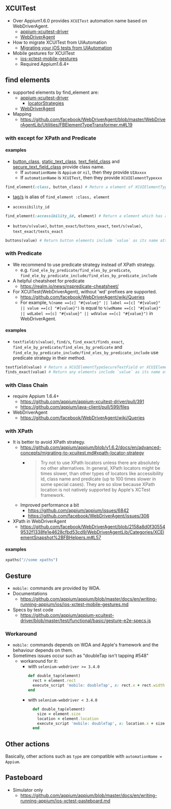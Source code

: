## XCUITest
- Over Appium1.6.0 provides `XCUITest` automation name based on WebDriverAgent.
    - [appium-xcuitest-driver](https://github.com/appium/appium-xcuitest-driver)
    - [WebDriverAgent](https://github.com/facebook/WebDriverAgent)
- How to migrate XCUITest from UIAutomation
    - [Migrating your iOS tests from UIAutomation](https://github.com/appium/appium/blob/v1.6.2/docs/en/advanced-concepts/migrating-to-xcuitest.md)
- Mobile gestures for XCUITest
    - [ios-xctest-mobile-gestures](https://github.com/appium/appium/blob/master/docs/en/writing-running-appium/ios/ios-xctest-mobile-gestures.md)
    - Required Appium1.6.4+

## find elements
- supported elements by find_element are:
    - [appium-xcuitest-driver](https://github.com/appium/appium-xcuitest-driver/blob/master/lib/commands/find.js#L17)
        - [locatorStrategies](https://github.com/appium/appium-xcuitest-driver/blob/95886f1118d71fe950768f8262179d3608b40fc7/lib/driver.js#L81)
    - [WebDriverAgent](https://github.com/facebook/WebDriverAgent/blob/8346199212bffceab24192e81bc0118d65132466/WebDriverAgentLib/Commands/FBFindElementCommands.m#L111)
- Mapping
    - https://github.com/facebook/WebDriverAgent/blob/master/WebDriverAgentLib/Utilities/FBElementTypeTransformer.m#L19

### with except for XPath and Predicate
#### examples
- [button_class](https://github.com/appium/ruby_lib/blob/master/lib/appium_lib/ios/element/button.rb#L8), [static_text_class](https://github.com/appium/ruby_lib/blob/master/lib/appium_lib/ios/element/text.rb#L8), [text_field_class](https://github.com/appium/ruby_lib/blob/master/lib/appium_lib/ios/element/textfield.rb#L10) and [secure_text_field_class](https://github.com/appium/ruby_lib/blob/master/lib/appium_lib/ios/element/textfield.rb#L15) provide class name.
    - If `automationName` is `Appium` or `nil`, then they provide `UIAxxxx`
    - If `automationName` is `XCUITest`, then they provide `XCUIElementTypexxx`

```ruby
find_element(:class, button_class) # Return a element of XCUIElementTypeButton for XCUITest
```

- [tag/s](https://github.com/appium/ruby_lib/blob/ac03116756a72fbd624fa32ea886123b955d7089/lib/appium_lib/android/helper.rb#L238) is alias of `find_element :class, element`

- `accessibility_id`

```ruby
find_element(:accessibility_id, element) # Return a element which has accessibilityIdentifier, `element`.
```

- `button/s(value)`, `button_exact/buttons_exact`, `text/s(value)`, `text_exact/texts_exact` 
```ruby
buttons(value) # Return button elements include `value` as its name attributes.
```

### with Predicate
- We recommend to use predicate strategy instead of XPath strategy.
    - e.g. `find_ele_by_predicate/find_eles_by_predicate`,  `find_ele_by_predicate_include/find_eles_by_predicate_include`
- A helpful cheatsheet for predicate
    - https://realm.io/news/nspredicate-cheatsheet/
- For XCUITest(WebDriverAgent), without 'wd' prefixes are supported.
    - https://github.com/facebook/WebDriverAgent/wiki/Queries
    - For example, `%(name ==[c] "#{value}" || label ==[c] "#{value}" || value ==[c] "#{value}")` is equal to `%(wdName ==[c] "#{value}" || wdLabel ==[c] "#{value}" || wdValue ==[c] "#{value}")` in WebDriverAgent.

#### examples
- `textfield/s(value)`, `find/s`, `find_exact/finds_exact`, `find_ele_by_predicate/find_eles_by_predicate` and `find_ele_by_predicate_include/find_eles_by_predicate_include` use predicate strategy in their method.

```ruby
textfield(value) # Return a XCUIElementTypeSecureTextField or XCUIElementTypeTextField element which has `value` text.
finds_exact(value) # Return any elements include `value` as its name attributes.
```

### with Class Chain
- require Appium 1.6.4+
    - https://github.com/appium/appium-xcuitest-driver/pull/391
    - https://github.com/appium/java-client/pull/599/files
- WebDriverAgent
    - https://github.com/facebook/WebDriverAgent/wiki/Queries

### with XPath
- It is better to avoid XPath strategy.
    - https://github.com/appium/appium/blob/v1.6.2/docs/en/advanced-concepts/migrating-to-xcuitest.md#xpath-locator-strategy
        - > Try not to use XPath locators unless there are absolutely no other alternatives. In general, XPath locators might be times slower, than other types of locators like accessibility id, class name and predicate (up to 100 times slower in some special cases). They are so slow because XPath location is not natively supported by Apple's XCTest framework.
    - Improved performance a bit
        - https://github.com/appium/appium/issues/6842
        - https://github.com/facebook/WebDriverAgent/issues/306
- XPath in WebDriverAgent
    - https://github.com/facebook/WebDriverAgent/blob/2158a8d0f305549532f1338fe1e4628cfbd53cd9/WebDriverAgentLib/Categories/XCElementSnapshot%2BFBHelpers.m#L57

#### examples

```ruby
xpaths("//some xpaths")
```

## Gesture
- `mobile:` commands are provided by WDA.
- Documentations
    - https://github.com/appium/appium/blob/master/docs/en/writing-running-appium/ios/ios-xctest-mobile-gestures.md
- Specs by test code
    - https://github.com/appium/appium-xcuitest-driver/blob/master/test/functional/basic/gesture-e2e-specs.js

### Workaround
- `mobile:` commands depends on WDA and Apple's framework and the behaviour depends on them.
- Sometimes issues occur such as "doubleTap isn't tapping #548"
    - workaround for it:
        - with `selenium-webdriver >= 3.4.0`
            ```ruby
            def double_tap(element)
              rect = element.rect
              execute_script 'mobile: doubleTap', x: rect.x + rect.width / 2, y: rect.y + rect.height / 2
            end
            ```        
        - with `selenium-webdriver < 3.4.0`
            ```ruby
              def double_tap(element)
                size = element.size
                location = element.location
                execute_script 'mobile: doubleTap', x: location.x + size.width / 2, y: location.y + size.height / 2
              end
            ```

## Other actions
Basically, other actions such as `type` are compatible with `automationName = Appium`.

## Pasteboard
- Simulator only
    - https://github.com/appium/appium/blob/master/docs/en/writing-running-appium/ios-xctest-pasteboard.md

